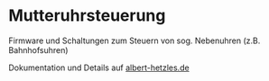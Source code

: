 # Mutteruhrsteuerung

Firmware und Schaltungen zum Steuern von sog. Nebenuhren (z.B. Bahnhofsuhren)

Dokumentation und Details auf [albert-hetzles.de](http://albert-hetzles.de/mutteruhr/index.shtml)
